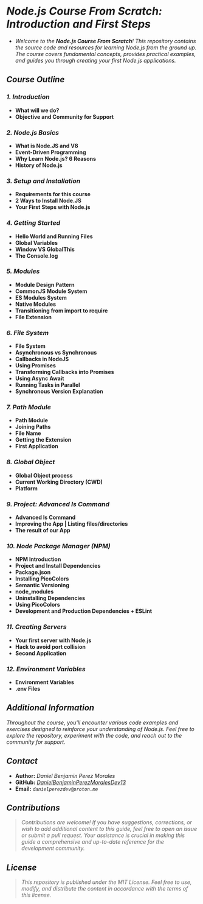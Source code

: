 <!-- Autor: Daniel Benjamin Perez Morales -->
<!-- GitHub: https://github.com/DanielBenjaminPerezMoralesDev13 -->
<!-- GitLab: https://gitlab.com/DanielBenjaminPerezMoralesDev13 -->
<!-- Correo electrónico: danielperezdev@proton.me -->
# ***Node.js Course From Scratch: Introduction and First Steps***

- *Welcome to the **Node.js Course From Scratch**! This repository contains the source code and resources for learning Node.js from the ground up. The course covers fundamental concepts, provides practical examples, and guides you through creating your first Node.js applications.*

## ***Course Outline***

### ***1. Introduction***

- **What will we do?**
- **Objective and Community for Support**

### ***2. Node.js Basics***

- **What is Node.JS and V8**
- **Event-Driven Programming**
- **Why Learn Node.js? 6 Reasons**
- **History of Node.js**

### ***3. Setup and Installation***

- **Requirements for this course**
- **2 Ways to Install Node.JS**
- **Your First Steps with Node.js**

### ***4. Getting Started***

- **Hello World and Running Files**
- **Global Variables**
- **Window VS GlobalThis**
- **The Console.log**

### ***5. Modules***

- **Module Design Pattern**
- **CommonJS Module System**
- **ES Modules System**
- **Native Modules**
- **Transitioning from import to require**
- **File Extension**

### ***6. File System***

- **File System**
- **Asynchronous vs Synchronous**
- **Callbacks in NodeJS**
- **Using Promises**
- **Transforming Callbacks into Promises**
- **Using Async Await**
- **Running Tasks in Parallel**
- **Synchronous Version Explanation**

### ***7. Path Module***

- **Path Module**
- **Joining Paths**
- **File Name**
- **Getting the Extension**
- **First Application**

### ***8. Global Object***

- **Global Object process**
- **Current Working Directory (CWD)**
- **Platform**

### ***9. Project: Advanced ls Command***

- **Advanced ls Command**
- **Improving the App | Listing files/directories**
- **The result of our App**

### ***10. Node Package Manager (NPM)***

- **NPM Introduction**
- **Project and Install Dependencies**
- **Package.json**
- **Installing PicoColors**
- **Semantic Versioning**
- **node_modules**
- **Uninstalling Dependencies**
- **Using PicoColors**
- **Development and Production Dependencies + ESLint**

### ***11. Creating Servers***

- **Your first server with Node.js**
- **Hack to avoid port collision**
- **Second Application**

### ***12. Environment Variables***

- **Environment Variables**
- **.env Files**

## ***Additional Information***

*Throughout the course, you'll encounter various code examples and exercises designed to reinforce your understanding of Node.js. Feel free to explore the repository, experiment with the code, and reach out to the community for support.*

## ***Contact***

- **Author:** *Daniel Benjamin Perez Morales*
- **GitHub:** *[DanielBenjaminPerezMoralesDev13](https://github.com/DanielBenjaminPerezMoralesDev13 "https://github.com/DanielBenjaminPerezMoralesDev13")*
- **Email:** *`danielperezdev@proton.me`*

## ***Contributions***

> *Contributions are welcome! If you have suggestions, corrections, or wish to add additional content to this guide, feel free to open an issue or submit a pull request. Your assistance is crucial in making this guide a comprehensive and up-to-date reference for the development community.*

## ***License***

> *This repository is published under the MIT License. Feel free to use, modify, and distribute the content in accordance with the terms of this license.*
